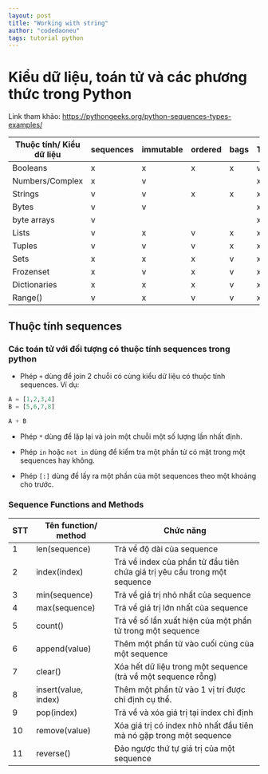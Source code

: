 ```yaml
---
layout: post
title: "Working with string"
author: "codedaoneu"
tags: tutorial python
---
```


# Kiểu dữ liệu, toán tử và các phương thức trong Python

Link tham khảo: https://pythongeeks.org/python-sequences-types-examples/

| Thuộc tính/ Kiểu dữ liệu | sequences | immutable | ordered | bags | True/False |
|--------------------------|-----------|-----------|---------|------|------------|
| Booleans                 | x         | x         | x       | x    | v          |
| Numbers/Complex          | x         | v         |         |      | x          |
| Strings                  | v         | v         | x       | x    | x          |
| Bytes                    | v         | v         |         |      | x          |
| byte arrays              | v         |           |         |      | x          |
| Lists                    | v         | x         | v       | x    | x          |
| Tuples                   | v         | v         | v       | x    | x          |
| Sets                     | x         | x         | x       | v    | x          |
| Frozenset                | x         | v         | x       | v    | x          |
| Dictionaries             | x         | x         | x       | v    | x          |
| Range()                  | v         | x         | v       | v    | x          |

## Thuộc tính sequences

### Các toán tử với đối tượng có thuộc tính sequences trong python


- Phép `+` dùng để join 2 chuỗi có cùng kiểu dữ liệu có thuộc tính sequences. Ví dụ:

```python
A = [1,2,3,4]
B = [5,6,7,8]

A + B
```
- Phép `*` dùng để lặp lại và join một chuỗi một số lượng lần nhất định.

- Phép `in` hoặc `not in` dùng để kiểm tra một phần tử có mặt trong một sequences hay không.

- Phép `[:]` dùng để lấy ra một phần của một sequences theo một khoảng cho trước.

### Sequence Functions and Methods

| STT | Tên function/ method | Chức năng                                                                 |
|-----|----------------------|---------------------------------------------------------------------------|
| 1   | len(sequence)        | Trả về độ dài của sequence                                                |
| 2   | index(index)         | Trả về index của phần tử đầu tiên chứa giá trị yêu cầu trong một sequence |
| 3   | min(sequence)        | Trả về giá trị nhỏ nhất của sequence                                      |
| 4   | max(sequence)        | Trả về giá trị lớn nhất của sequence                                      |
| 5   | count()              | Trả về số lần xuất hiện của một phần tử trong một sequence                |
| 6   | append(value)        | Thêm một phần tử vào cuối cùng của một sequence                           |
| 7   | clear()              | Xóa hết dữ liệu trong một sequence (trả về một sequence rỗng)             |
| 8   | insert(value, index) | Thêm một phần tử vào 1 vị trí được chỉ định cụ thể.                       |
| 9   | pop(index)           | Trả về và xóa giá trị tại index chỉ định                                  |
| 10  | remove(value)        | Xóa giá trị có index nhỏ nhất đầu tiên mà nó gặp trong một sequence       |
| 11  | reverse()            | Đảo ngược thứ tự giá trị của một sequence                                 |

